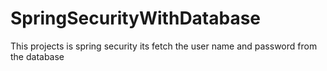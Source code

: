 # SpringSecurityWithDatabase
This projects is spring security its fetch the user name and password from the database
